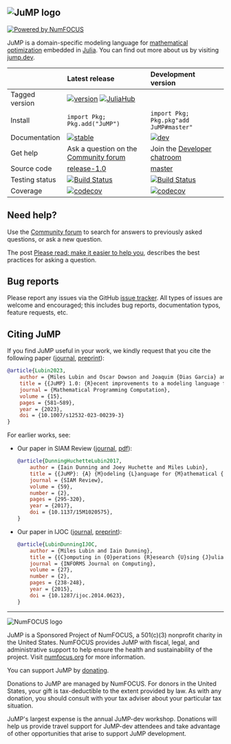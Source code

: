 ![JuMP logo](https://jump.dev/JuMP.jl/dev/assets/logo-with-text-background.svg "JuMP logo")
---

[![Powered by NumFOCUS](https://img.shields.io/badge/powered%20by-NumFOCUS-orange.svg?style=flat&colorA=E1523D&colorB=007D8A)](https://numfocus.org)

JuMP is a domain-specific modeling language for [mathematical optimization](https://en.wikipedia.org/wiki/Mathematical_optimization)
embedded in [Julia](https://julialang.org/). You can find out more about us by
visiting [jump.dev](https://jump.dev).

|         | Latest release      | Development version        |
| :------ | :------------------ | :------------------------- |
| Tagged version | [![version](https://juliahub.com/docs/General/JuMP/stable/version.svg)](https://juliahub.com/ui/Packages/General/JuMP) [![JuliaHub](https://juliahub.com/docs/JuMP/deps.svg)](https://juliahub.com/ui/Packages/JuMP/DmXqY?t=2) | |
| Install | `import Pkg; Pkg.add("JuMP")` | `import Pkg; Pkg.pkg"add JuMP#master"` |
| Documentation | [![stable](https://img.shields.io/badge/docs-stable-blue.svg)](https://jump.dev/JuMP.jl/stable/) | [![dev](https://img.shields.io/badge/docs-dev-blue.svg)](https://jump.dev/JuMP.jl/dev/) |
| Get help | Ask a question on the [Community forum](https://jump.dev/forum) | Join the [Developer chatroom](https://jump.dev/chatroom) |
| Source code  | [release-1.0](https://github.com/jump-dev/JuMP.jl/tree/release-1.0) | [master](https://github.com/jump-dev/JuMP.jl/tree/master) |
| Testing status | [![Build Status](https://github.com/jump-dev/JuMP.jl/workflows/CI/badge.svg?branch=release-1.0)](https://github.com/jump-dev/JuMP.jl/actions?query=workflow%3ACI) | [![Build Status](https://github.com/jump-dev/JuMP.jl/workflows/CI/badge.svg?branch=master)](https://github.com/jump-dev/JuMP.jl/actions?query=workflow%3ACI) |
| Coverage | [![codecov](https://codecov.io/gh/jump-dev/JuMP.jl/branch/release-1.0/graph/badge.svg)](https://codecov.io/gh/jump-dev/JuMP.jl) | [![codecov](https://codecov.io/gh/jump-dev/JuMP.jl/branch/master/graph/badge.svg)](https://codecov.io/gh/jump-dev/JuMP.jl) |

## Need help?

Use the [Community forum](https://jump.dev/forum) to search for answers to
previously asked questions, or ask a new question.

The post [Please read: make it easier to help you](https://discourse.julialang.org/t/please-read-make-it-easier-to-help-you/14757),
describes the best practices for asking a question.

## Bug reports

Please report any issues via the GitHub [issue tracker]. All types of issues
are welcome and encouraged; this includes bug reports, documentation typos,
feature requests, etc.

[issue tracker]: https://github.com/jump-dev/JuMP.jl/issues

## Citing JuMP

If you find JuMP useful in your work, we kindly request that you cite the
following paper ([journal](https://www.doi.org/10.1007/s12532-023-00239-3), [preprint](https://arxiv.org/abs/2206.03866)):

```bibtex
@article{Lubin2023,
    author = {Miles Lubin and Oscar Dowson and Joaquim {Dias Garcia} and Joey Huchette and Beno{\^i}t Legat and Juan Pablo Vielma},
    title = {{JuMP} 1.0: {R}ecent improvements to a modeling language for mathematical optimization},
    journal = {Mathematical Programming Computation},
    volume = {15},
    pages = {581–589},
    year = {2023},
    doi = {10.1007/s12532-023-00239-3}
}
```

For earlier works, see:

 * Our paper in SIAM Review ([journal](https://dx.doi.org/10.1137/15M1020575), [pdf](https://mlubin.github.io/pdf/jump-sirev.pdf)):
   ```bibtex
   @article{DunningHuchetteLubin2017,
       author = {Iain Dunning and Joey Huchette and Miles Lubin},
       title = {{JuMP}: {A} {M}odeling {L}anguage for {M}athematical {O}ptimization},
       journal = {SIAM Review},
       volume = {59},
       number = {2},
       pages = {295-320},
       year = {2017},
       doi = {10.1137/15M1020575},
   }
   ```

 * Our paper in IJOC ([journal](https://dx.doi.org/10.1287/ijoc.2014.0623), [preprint](https://arxiv.org/abs/1312.1431)):
   ```bibtex
   @article{LubinDunningIJOC,
       author = {Miles Lubin and Iain Dunning},
       title = {{C}omputing in {O}perations {R}esearch {U}sing {J}ulia},
       journal = {INFORMS Journal on Computing},
       volume = {27},
       number = {2},
       pages = {238-248},
       year = {2015},
       doi = {10.1287/ijoc.2014.0623},
   }
   ```

---

![NumFOCUS logo](https://jump.dev/JuMP.jl/dev/assets/numfocus-logo.png)

JuMP is a Sponsored Project of NumFOCUS, a 501(c)(3) nonprofit charity in the
United States. NumFOCUS provides JuMP with fiscal, legal, and administrative
support to help ensure the health and sustainability of the project. Visit
[numfocus.org](https://numfocus.org) for more information.

You can support JuMP by [donating](https://numfocus.salsalabs.org/donate-to-jump/index.html).

Donations to JuMP are managed by NumFOCUS. For donors in the United States,
your gift is tax-deductible to the extent provided by law. As with any donation,
you should consult with your tax adviser about your particular tax situation.

JuMP's largest expense is the annual JuMP-dev workshop. Donations will help us
provide travel support for JuMP-dev attendees and take advantage of other
opportunities that arise to support JuMP development.
